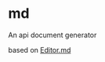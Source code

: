 # md
An api document generator

based on [Editor.md](https://pandao.github.io/editor.md/ "Editor.md")